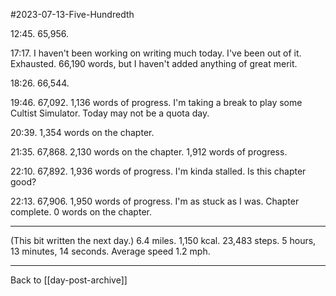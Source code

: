 #2023-07-13-Five-Hundredth

12:45.  65,956.

17:17.  I haven't been working on writing much today.  I've been out of it.  Exhausted.  66,190 words, but I haven't added anything of great merit.

18:26.  66,544.

19:46.  67,092.  1,136 words of progress.  I'm taking a break to play some Cultist Simulator.  Today may not be a quota day.

20:39.  1,354 words on the chapter.

21:35.  67,868.  2,130 words on the chapter.  1,912 words of progress.

22:10.  67,892.  1,936 words of progress.  I'm kinda stalled.  Is this chapter good?

22:13.  67,906.  1,950 words of progress.  I'm as stuck as I was.  Chapter complete.  0 words on the chapter.

---
(This bit written the next day.)  6.4 miles.  1,150 kcal.  23,483 steps.  5 hours, 13 minutes, 14 seconds.  Average speed 1.2 mph.

---
Back to [[day-post-archive]]